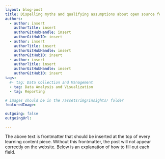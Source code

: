 ```yaml
---
layout: blog-post
title: Dispelling myths and qualifying assumptions about open source for MERL practitioners
authors:
  - author: insert
    authorTitle: insert
    authorGitHubHandle: insert
    authorGitHubID: insert
  - author: insert
    authorTitle: insert
    authorGitHubHandle: insert
    authorGitHubID: insert
  - author: insert
    authorTitle: insert
    authorGitHubHandle: insert
    authorGitHubID: insert
tags:
  #- tag: Data Collection and Management
  - tag: Data Analysis and Visualization
  - tag: Reporting

# images should be in the /assets/img/insights/ folder
featuredImage:

outgoing: false
outgoingUrl:

---
```


The above text is frontmatter that should be inserted at the top of every learning content piece. Without this frontmatter, the post will not appear correctly on the website. Below is an explanation of how to fill out each field.
